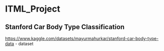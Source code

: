 # ITML_Project
## Stanford Car Body Type Classification

https://www.kaggle.com/datasets/mayurmahurkar/stanford-car-body-type-data - dataset
